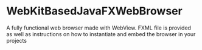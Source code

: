 # WebKitBasedJavaFXWebBrowser
A fully functional web browser made with WebView. FXML file is provided as well as instructions on how to instantiate and embed the browser in your projects
